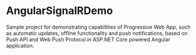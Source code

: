# AngularSignalRDemo
Sample project for demonstrating capabilities of Progressive Web App, such as automatic updates, offline functionality and push notifications, based on Push API and Web Push Protocol in ASP.NET Core powered Angular application.
